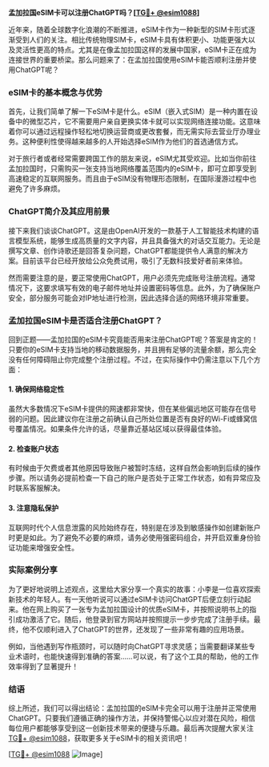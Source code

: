 **孟加拉国eSIM卡可以注册ChatGPT吗？[[TG💪+ @esim1088](https://t.me/s/esim1088)]**

近年来，随着全球数字化浪潮的不断推进，eSIM卡作为一种新型的SIM卡形式逐渐受到人们的关注。相比传统物理SIM卡，eSIM卡具有体积更小、功能更强大以及灵活性更高的特点。尤其是在像孟加拉国这样的发展中国家，eSIM卡正在成为连接世界的重要桥梁。那么问题来了：在孟加拉国使用eSIM卡能否顺利注册并使用ChatGPT呢？

### eSIM卡的基本概念与优势

首先，让我们简单了解一下eSIM卡是什么。eSIM（嵌入式SIM）是一种内置在设备中的微型芯片，它不需要用户亲自更换实体卡就可以实现网络连接功能。这意味着你可以通过远程操作轻松地切换运营商或更改套餐，而无需实际去营业厅办理业务。这种便利性使得越来越多的人开始选择eSIM作为他们的首选通信方式。

对于旅行者或者经常需要跨国工作的朋友来说，eSIM尤其受欢迎。比如当你前往孟加拉国时，只需购买一张支持当地网络覆盖范围内的eSIM卡，即可立即享受到高速稳定的互联网服务。而且由于eSIM没有物理形态限制，在国际漫游过程中也避免了许多麻烦。

### ChatGPT简介及其应用前景

接下来我们谈谈ChatGPT。这是由OpenAI开发的一款基于人工智能技术构建的语言模型系统，能够生成高质量的文字内容，并且具备强大的对话交互能力。无论是撰写文章、创作诗歌还是回答复杂问题，ChatGPT都能提供令人满意的解决方案。目前该平台已经开放给公众免费试用，吸引了无数科技爱好者前来体验。

然而需要注意的是，要正常使用ChatGPT，用户必须先完成账号注册流程。通常情况下，这要求填写有效的电子邮件地址并设置密码等信息。此外，为了确保账户安全，部分服务可能会对IP地址进行检测，因此选择合适的网络环境非常重要。

### 孟加拉国eSIM卡是否适合注册ChatGPT？

回到正题——孟加拉国的eSIM卡究竟能否用来注册ChatGPT呢？答案是肯定的！只要你的eSIM卡支持当地的移动数据服务，并且拥有足够的流量余额，那么完全没有任何障碍阻止你完成整个注册过程。不过，在实际操作中仍需注意以下几个方面：

#### 1. 确保网络稳定性
虽然大多数情况下eSIM卡提供的网速都非常快，但在某些偏远地区可能存在信号弱的问题。因此建议你在注册之前确认自己所处位置是否有良好的Wi-Fi或蜂窝信号覆盖情况。如果条件允许的话，尽量靠近基站区域以获得最佳体验。

#### 2. 检查账户状态
有时候由于欠费或者其他原因导致账户被暂时冻结，这样自然会影响到后续的操作步骤。所以请务必提前检查一下自己的账户是否处于正常工作状态，如有异常应及时联系客服解决。

#### 3. 注意隐私保护
互联网时代个人信息泄露的风险始终存在，特别是在涉及到敏感操作如创建新账户时更是如此。为了避免不必要的麻烦，请务必使用强密码组合，并开启双重身份验证功能来增强安全性。

### 实际案例分享

为了更好地说明上述观点，这里给大家分享一个真实的故事：小李是一位喜欢探索新技术的年轻人。有一天他听说可以通过eSIM卡访问ChatGPT后便立刻行动起来。他在网上购买了一张专为孟加拉国设计的优质eSIM卡，并按照说明书上的指引成功激活了它。随后，他登录到官方网站并按照提示一步步完成了注册手续。最终，他不仅顺利进入了ChatGPT的世界，还发现了一些非常有趣的应用场景。

例如，当他遇到写作瓶颈时，可以随时向ChatGPT寻求灵感；当需要翻译某些专业术语时，也能快速得到准确的答案……可以说，有了这个工具的帮助，他的工作效率得到了显著提升！

### 结语

综上所述，我们可以得出结论：孟加拉国的eSIM卡完全可以用于注册并正常使用ChatGPT。只要我们遵循正确的操作方法，并保持警惕心以应对潜在风险，相信每位用户都能够享受到这一创新技术带来的便捷与乐趣。最后再次提醒大家关注[TG💪+ @esim1088](https://t.me/s/esim1088)，获取更多关于eSIM卡的相关资讯吧！

[[TG💪+ @esim1088](https://t.me/s/esim1088) ![Image](https://i.postimg.cc/4NQfJmqS/Snipaste-2025-05-13-00-14-12.png)]